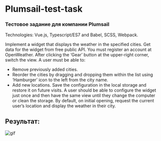 # Plumsail-test-task 
### Тестовое задание для компании Plumsail

Technologies: Vue.js, Typescript/ES7 and Babel, SCSS, Webpack.

Implement a widget that displays the weather in the specified cities.
Get data for the widget from free public API. You must register an account at OpenWeather.
After clicking the ‘Gear’ button at the upper-right corner, switch the view.
A user must be able to:
* Remove previously added cities.
* Reorder the cities by dragging and dropping them within the list using ‘Hamburger’ icon to the left from the city name.
* Add new locations.
Save the configuration in the local storage and restore it on future visits. A user should be able to configure the widget just once and then have the same view until they change the computer or clean the storage.
By default, on initial opening, request the current user’s location and display the weather in their city.


## Результат:
![gif](https://i.imgur.com/xV9XZOE.gif)
